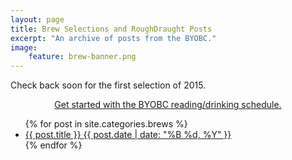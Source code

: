 ```yaml
---
layout: page
title: Brew Selections and RoughDraught Posts
excerpt: "An archive of posts from the BYOBC."
image:
    feature: brew-banner.png
---
```


Check back soon for the first selection of 2015.

<center><div markdown="0"><a href="{{ site.url }}/blog/getting-started/" class="btn">Get started with the BYOBC reading/drinking schedule.</a></div></center> 

<ul class="post-list">
{% for post in site.categories.brews %} 
  <li><article><a href="{{ site.url }}{{ post.url }}">{{ post.title }} <span class="entry-date"><time datetime="{{ post.date | date_to_xmlschema }}">{{ post.date | date: "%B %d, %Y" }}</time></span></a></article></li>
{% endfor %}
</ul>

